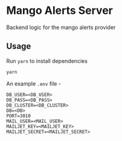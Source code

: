 # Mango Alerts Server

Backend logic for the mango alerts provider

## Usage

Run `yarn` to install dependencies

```bash
yarn
```

An example `.env` file -

```
DB_USER=<DB_USER>
DB_PASS=<DB_PASS>
DB_CLUSTER=<DB_CLUSTER>
DB=<DB>
PORT=3010
MAIL_USER=<MAIL_USER>
MAILJET_KEY=<MAILJET_KEY>
MAILJET_SECRET=<MAILJET_SECRET>
```
